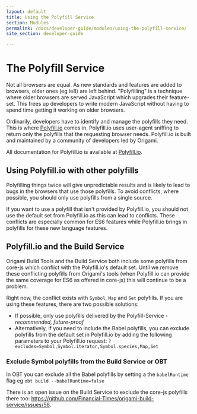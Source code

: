 ```yaml
---
layout: default
title: Using the Polyfill Service
section: Modules
permalink: /docs/developer-guide/modules/using-the-polyfill-service/
site_section: developer-guide

---
```

# The Polyfill Service

Not all browsers are equal. As new standards and features are added to browsers, older ones (eg ie8) are left behind. "Polyfilling" is a technique where older browsers are served JavaScript which upgrades their feature-set. This frees up developers to write modern JavaScript without having to spend time getting it working on older browsers.

Ordinarily, developers have to identify and manage the polyfills they need. This is where [Polyfill.io](http://polyfill.io) comes in. Polyfill.io uses user-agent sniffing to return only the polyfills that the requesting browser needs. Polyfill.io is built and maintained by a community of developers led by Origami.

All documentation for Polyfill.io is available at [Polyfill.io](http://polyfill.io).


## Using Polyfill.io with other polyfills
Polyfilling things twice will give unpredictable results and is likely to lead to bugs in the browsers that use those polyfills. To avoid conflicts, where possible, you should only use polyfills from a single source.

If you want to use a polyfill that isn't provided by Polyfill.io, you should not use the default set from Polyfill.io as this can lead to conflicts. These conflicts are especially common for ES6 features while Polyfill.io brings in polyfills for these new language features.


## Polyfill.io and the Build Service
Origami Build Tools and the Build Service both include some polyfills from core-js which conflict with the Polyfill.io's default set. Until we remove these conflicting polyfills from Origami's tools (when Polyfill.io can provide the same coverage for ES6 as offered in core-js) this will continue to be a problem.

Right now, the conflict exists with `Symbol`, `Map` and `Set` polyfills. If you are using these features, there are two possible solutions:

- If possible, only use polyfills delivered by the Polyfill-Service - ​*recommended, future-proof*
- Alternatively, if you need to include the Babel polyfills, you can exclude polyfills from the default set in Polyfill.io by adding the following parameters to your Polyfill.io request:  `?excludes=Symbol,Symbol.iterator,Symbol.species,Map,Set`

### Exclude Symbol polyfills from the Build Service or OBT
In OBT you can exclude all the Babel polyfills by setting a the `babelRuntime` flag eg
`obt build --babelRuntime=false`

There is an open issue on the Build Service to exclude the core-js polyfills there too: https://github.com/Financial-Times/origami-build-service/issues/58.
